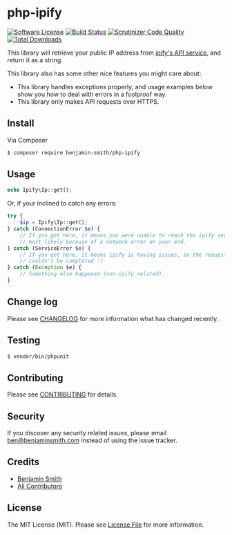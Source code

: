 # php-ipify

[![Software License](https://img.shields.io/badge/license-MIT-brightgreen.svg?style=flat-square)](LICENSE.md)
[![Build Status](https://img.shields.io/travis/benjamin-smith/php-ipify/master.svg?style=flat-square)](https://travis-ci.org/benjamin-smith/php-ipify)
[![Scrutinizer Code Quality](https://scrutinizer-ci.com/g/benjamin-smith/php-ipify/badges/quality-score.png?b=master)](https://scrutinizer-ci.com/g/benjamin-smith/php-ipify/?branch=master)
[![Total Downloads](https://img.shields.io/packagist/dt/benjamin-smith/php-ipify.svg?style=flat-square)](https://packagist.org/packages/benjamin-smith/php-ipify)

This library will retrieve your public IP address from [ipify's API service](https://www.ipify.org/), and return it as a string.

This library also has some other nice features you might care about:

* This library handles exceptions properly, and usage examples below show you how to deal with errors in a foolproof way.
* This library only makes API requests over HTTPS.

## Install

Via Composer

``` bash
$ composer require benjamin-smith/php-ipify
```

## Usage

``` php
echo Ipify\Ip::get();
```

Or, if your inclined to catch any errors:

```php
try {
    $ip = Ipify\Ip::get();    
} catch (ConnectionError $e) {
    // If you get here, it means you were unable to reach the ipify service,
    // most likely because of a network error on your end.
} catch (ServiceError $e) {
    // If you get here, it means ipify is having issues, so the request
    // couldn't be completed :(
} catch (Exception $e) {
    // Something else happened (non-ipify related).
}
```

## Change log

Please see [CHANGELOG](CHANGELOG.md) for more information what has changed recently.

## Testing

``` bash
$ vendor/bin/phpunit
```

## Contributing

Please see [CONTRIBUTING](CONTRIBUTING.md) for details.

## Security

If you discover any security related issues, please email ben@benjaminsmith.com instead of using the issue tracker.

## Credits

- [Benjamin Smith](https://github.com/benjaminsmith)
- [All Contributors](../../contributors)

## License

The MIT License (MIT). Please see [License File](LICENSE.md) for more information.

